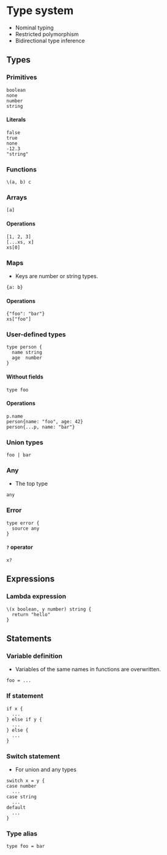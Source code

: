 # Type system

- Nominal typing
- Restricted polymorphism
- Bidirectional type inference

## Types

### Primitives

```
boolean
none
number
string
```

#### Literals

```
false
true
none
-12.3
"string"
```

### Functions

```
\(a, b) c
```

### Arrays

```
[a]
```

#### Operations

```
[1, 2, 3]
[...xs, x]
xs[0]
```

### Maps

- Keys are number or string types.

```
{a: b}
```

#### Operations

```
{"foo": "bar"}
xs["foo"]
```

### User-defined types

```
type person {
  name string
  age  number
}
```

#### Without fields

```
type foo
```

#### Operations

```
p.name
person{name: "foo", age: 42}
person{...p, name: "bar"}
```

### Union types

```
foo | bar
```

### Any

- The top type

```
any
```

### Error

```
type error {
  source any
}
```

#### `?` operator

```
x?
```

## Expressions

### Lambda expression

```
\(x boolean, y number) string {
  return "hello"
}
```

## Statements

### Variable definition

- Variables of the same names in functions are overwritten.

```
foo = ...
```

### If statement

```
if x {
  ...
} else if y {
  ...
} else {
  ...
}
```

### Switch statement

- For union and any types

```
switch x = y {
case number
  ...
case string
  ...
default
  ...
}
```

### Type alias

```
type foo = bar
```
